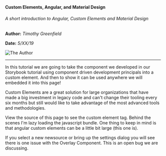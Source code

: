 **Custom Elements, Angular, and Material Design**

###### A short introduction to Angular, Custom Elements and Material Design ######

<div class="header-columns">
    <div class="header-name-date">

**Author:** *Timothy Greenfield*

**Date:** *5/XX/19*
</div>
<div class="header-author-image">

![The Author](https://firebasestorage.googleapis.com/v0/b/increatesoftware.appspot.com/o/IncreateSoftware%2Ftim.jpg?alt=media&token=8a6dbaff-7b83-484f-9be5-b8436b737878 "The Author")
	</div>
</div>

---

In this tutorial we are going to take the component we developed in
our Storybook tutorial using component driven development principals
into a custom element.  And then to show it can be used anywhere we
will embedded it into this page!
    
Custom Elements are a great solution for large organizations that have
      made a big investment in legacy code and can't change their
      tooling every six months but still would like to take advantage
      of the most advanced tools and methodologies.
	  
View the source of this page to see the custom element tag.
      Behind the scenes I'm lazy loading the javascript
      bundle. One thing to keep in mind is that  angular custom
      elements can be a little bit large (this one is).

If you select a new newsource or bring up the settings dialog you will
see there is one issue with the Overlay Component.  This is an open
bug we are discussing. 

<link href="https://fonts.googleapis.com/icon?family=Material+Icons" rel="stylesheet">
<link rel="stylesheet" href="https://fonts.googleapis.com/css?family=Roboto:300,400,500,700,400italic">
<link href="https://fonts.googleapis.com/css?family=Lobster" rel="stylesheet">
<link href="https://fonts.googleapis.com/css?family=Roboto:300,400,500" rel="stylesheet">


<script
src='https://firebasestorage.googleapis.com/v0/b/increatesoftware.appspot.com/o/IncreateSoftware%2Fnews-app-696119f1e6af3575acfc.js?alt=media&token=375e81ab-5631-471d-b929-05321e0905d8'
type="text/javascript'>

</script>

<div class="news-app">

<news-source> </news-source>

</div>
